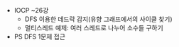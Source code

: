 * IOCP ~26강
    * DFS 이용한 데드락 감지(유향 그래프에서의 사이클 찾기)
    * 멀티스레드 예제: 여러 스레드로 나누어 소수들 구하기
* PS DFS 1문제 접근
